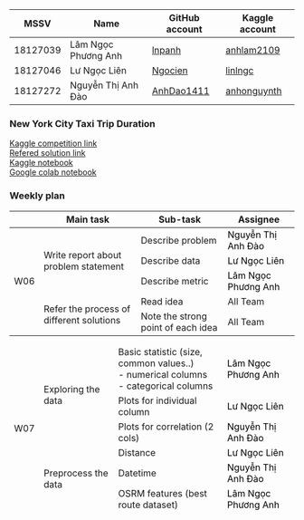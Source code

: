 | MSSV | Name |  GitHub account | Kaggle account |
| -------- | -------- | -------- | -------- |
| 18127039   | Lâm Ngọc Phương Anh     | [lnpanh](https://github.com/lnpanh) | [anhlam2109](https://www.kaggle.com/anhlam2109) |
| 18127046   | Lư Ngọc Liên     |  [Ngocien](https://github.com/Ngocien) | [linlngc](https://www.kaggle.com/linlngc) |
| 18127272   | Nguyễn Thị Anh Đào    | [AnhDao1411](https://github.com/AnhDao1411) | [anhonguynth](https://www.kaggle.com/anhonguynth) |

### New York City Taxi Trip Duration
[Kaggle competition link](https://www.kaggle.com/competitions/nyc-taxi-trip-duration/overview) \
[Refered solution link](https://www.kaggle.com/competitions/nyc-taxi-trip-duration/discussion/39553?fbclid=IwAR3L8feEWK4_oMrqkdX3a6Lxae_72D29eseDKm_lcb3ezo6oTf1dsBMsGAg) \
[Kaggle notebook](https://www.kaggle.com/code/anhonguynth/notebook47c88fe3d7/edit) \
[Google colab notebook](https://colab.research.google.com/drive/11H3vyFXQqmbdSTQUqaM-zQCSdV2IsG1P)

### Weekly plan
<table class="tg">
<thead>
  <tr>
    <th class="tg-0pky"></th>
    <th class="tg-rk9a">Main task</th>
    <th class="tg-rk9a">Sub-task</th>
    <th class="tg-rk9a">Assignee</th>
  </tr>
</thead>
<tbody>
  <tr>
    <td class="tg-9hil" rowspan="5">W06</td>
    <td class="tg-9wq8" rowspan="3">Write report about problem statement</td>
    <td class="tg-0pky">Describe problem</td>
    <td class="tg-kgv7"><span style="color:#000">Nguyễn Thị Anh Đào</span></td>
  </tr>
  <tr>
    <td class="tg-0pky">Describe data</td>
    <td class="tg-kgv7"><span style="color:#000">Lư Ngọc Liên</span></td>
  </tr>
  <tr>
    <td class="tg-0pky">Describe metric</td>
    <td class="tg-kgv7"><span style="color:#000">Lâm Ngọc Phương Anh</span></td>
  </tr>
  <tr>
    <td class="tg-9wq8" rowspan="2">Refer the process of different solutions</td>
    <td class="tg-0pky">Read idea</td>
    <td class="tg-0pky">All Team</td>
  </tr>
  <tr>
    <td class="tg-0pky">Note the strong point of each idea</td>
    <td class="tg-0pky">All Team</td>
  </tr>
 
</tbody>
</table>

<table class="tg">
<thead>
  <tr>
    <td class="tg-c3ow" rowspan="6">W07</td>
    <td class="tg-c3ow" rowspan="3">Exploring the data</td>
    <td class="tg-0pky">Basic statistic (size, common values..)<br> - numerical columns<br> - categorical columns</td>
    <td class="tg-kgv7"><span style="color:#000">Lâm Ngọc Phương Anh</span></td>
  </tr>
  <tr>
    <td class="tg-0pky">Plots for individual column</td>
    <td class="tg-kgv7"><span style="color:#000">Lư Ngọc Liên</span></td>
  </tr>
  <tr>
    <td class="tg-0pky">Plots for correlation (2 cols)</td>
    <td class="tg-kgv7"><span style="color:#000">Nguyễn Thị Anh Đào</span></td>
  </tr>
  <tr>
    <td class="tg-c3ow" rowspan="3">Preprocess the data</td>
    <td class="tg-0pky">Distance</td>
    <td class="tg-kgv7"><span style="color:#000">Lư Ngọc Liên</span></td>
  </tr>
  <tr>
    <td class="tg-0pky">Datetime</td>
    <td class="tg-kgv7"><span style="color:#000">Nguyễn Thị Anh Đào</span></td>
  </tr>
  <tr>
    <td class="tg-0pky">OSRM features (best route dataset)</td>
    <td class="tg-kgv7"><span style="color:#000">Lâm Ngọc Phương Anh</span></td>
  </tr>
</thead>
</table>

